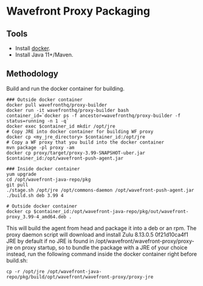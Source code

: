 Wavefront Proxy Packaging
=========================

Tools
-----
* Install [docker](https://www.docker.com/).
* Install Java 11+/Maven.

Methodology
-----------
Build and run the docker container for building.

    ### Outside docker container
    docker pull wavefronthq/proxy-builder
    docker run -it wavefronthq/proxy-builder bash
    container_id=`docker ps -f ancestor=wavefronthq/proxy-builder -f status=running -n 1 -q`
    docker exec $container_id mkdir /opt/jre
    # Copy JRE into docker container for building WF proxy
    docker cp <my_jre_directory> $container_id:/opt/jre
    # Copy a WF proxy that you build into the docker container
    mvn package -pl proxy -am
    docker cp proxy/target/proxy-3.99-SNAPSHOT-uber.jar $container_id:/opt/wavefront-push-agent.jar

    ### Inside docker container
    yum upgrade
    cd /opt/wavefront-java-repo/pkg
    git pull
    ./stage.sh /opt/jre /opt/commons-daemon /opt/wavefront-push-agent.jar
    ./build.sh deb 3.99 4

    # Outside docker container
    docker cp $container_id:/opt/wavefront-java-repo/pkg/out/wavefront-proxy_3.99-4_amd64.deb .

This will build the agent from head and package it into a deb or an rpm. The proxy daemon script will download and install Zulu 8.13.0.5 0f21d10ca4f1 JRE by default if no JRE is found in /opt/wavefront/wavefront-proxy/proxy-jre on proxy startup, so to bundle the package with a JRE of your choice instead, run the following command inside the docker container right before build.sh:

    cp -r /opt/jre /opt/wavefront-java-repo/pkg/build/opt/wavefront/wavefront-proxy/proxy-jre

